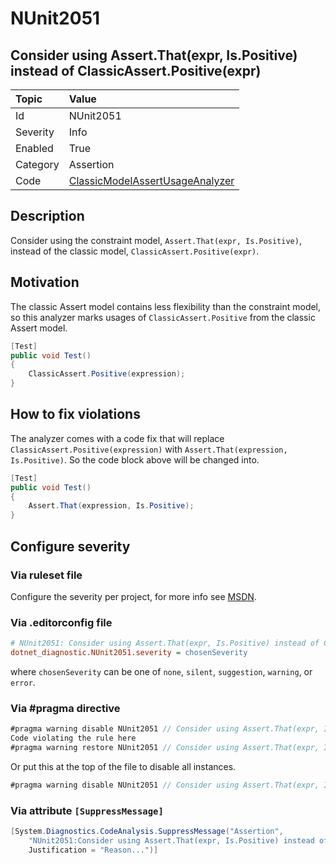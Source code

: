 # NUnit2051

## Consider using Assert.That(expr, Is.Positive) instead of ClassicAssert.Positive(expr)

| Topic    | Value
| :--      | :--
| Id       | NUnit2051
| Severity | Info
| Enabled  | True
| Category | Assertion
| Code     | [ClassicModelAssertUsageAnalyzer](https://github.com/nunit/nunit.analyzers/blob/4.4.0/src/nunit.analyzers/ClassicModelAssertUsage/ClassicModelAssertUsageAnalyzer.cs)

## Description

Consider using the constraint model, `Assert.That(expr, Is.Positive)`, instead of the classic model,
`ClassicAssert.Positive(expr)`.

## Motivation

The classic Assert model contains less flexibility than the constraint model,
so this analyzer marks usages of `ClassicAssert.Positive` from the classic Assert model.

```csharp
[Test]
public void Test()
{
    ClassicAssert.Positive(expression);
}
```

## How to fix violations

The analyzer comes with a code fix that will replace `ClassicAssert.Positive(expression)` with
`Assert.That(expression, Is.Positive)`. So the code block above will be changed into.

```csharp
[Test]
public void Test()
{
    Assert.That(expression, Is.Positive);
}
```

<!-- start generated config severity -->
## Configure severity

### Via ruleset file

Configure the severity per project, for more info see
[MSDN](https://learn.microsoft.com/en-us/visualstudio/code-quality/using-rule-sets-to-group-code-analysis-rules?view=vs-2022).

### Via .editorconfig file

```ini
# NUnit2051: Consider using Assert.That(expr, Is.Positive) instead of ClassicAssert.Positive(expr)
dotnet_diagnostic.NUnit2051.severity = chosenSeverity
```

where `chosenSeverity` can be one of `none`, `silent`, `suggestion`, `warning`, or `error`.

### Via #pragma directive

```csharp
#pragma warning disable NUnit2051 // Consider using Assert.That(expr, Is.Positive) instead of ClassicAssert.Positive(expr)
Code violating the rule here
#pragma warning restore NUnit2051 // Consider using Assert.That(expr, Is.Positive) instead of ClassicAssert.Positive(expr)
```

Or put this at the top of the file to disable all instances.

```csharp
#pragma warning disable NUnit2051 // Consider using Assert.That(expr, Is.Positive) instead of ClassicAssert.Positive(expr)
```

### Via attribute `[SuppressMessage]`

```csharp
[System.Diagnostics.CodeAnalysis.SuppressMessage("Assertion",
    "NUnit2051:Consider using Assert.That(expr, Is.Positive) instead of ClassicAssert.Positive(expr)",
    Justification = "Reason...")]
```
<!-- end generated config severity -->
